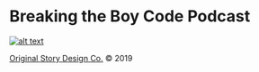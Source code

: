 # Breaking the Boy Code Podcast

[![alt text](http://breakingtheboycode.com/img/btbc-logo-black-500-web.jpg "Breaking the Boy Code Podcast")](http://breakingtheboycode.com)

[Original Story Design Co.](http://jonathonreed.com/freelancing) © 2019